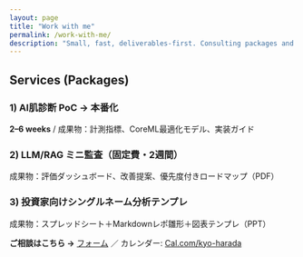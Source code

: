 ```yaml
---
layout: page
title: "Work with me"
permalink: /work-with-me/
description: "Small, fast, deliverables-first. Consulting packages and outcomes."
---
```


## Services (Packages)

### 1) AI肌診断 PoC → 本番化
**2–6 weeks** / 成果物：計測指標、CoreML最適化モデル、実装ガイド

### 2) LLM/RAG ミニ監査（固定費・2週間）
成果物：評価ダッシュボード、改善提案、優先度付きロードマップ（PDF）

### 3) 投資家向けシングルネーム分析テンプレ
成果物：スプレッドシート＋Markdownレポ雛形＋図表テンプレ（PPT）

**ご相談はこちら →** [フォーム](https://forms.gle/kyo-consulting) ／ カレンダー: [Cal.com/kyo-harada](https://cal.com/kyo-harada)
